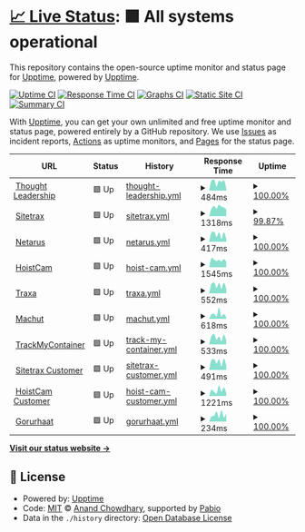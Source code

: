 # [📈 Live Status](https://demo.upptime.js.org): <!--live status--> **🟩 All systems operational**

This repository contains the open-source uptime monitor and status page for [Upptime](https://upptime.js.org), powered by [Upptime](https://github.com/upptime/upptime).

[![Uptime CI](https://github.com/thesagor/status/workflows/Uptime%20CI/badge.svg)](https://github.com/thesagor/status/actions?query=workflow%3A%22Uptime+CI%22)
[![Response Time CI](https://github.com/thesagor/status/workflows/Response%20Time%20CI/badge.svg)](https://github.com/thesagor/status/actions?query=workflow%3A%22Response+Time+CI%22)
[![Graphs CI](https://github.com/thesagor/status/workflows/Graphs%20CI/badge.svg)](https://github.com/thesagor/status/actions?query=workflow%3A%22Graphs+CI%22)
[![Static Site CI](https://github.com/thesagor/status/workflows/Static%20Site%20CI/badge.svg)](https://github.com/thesagor/status/actions?query=workflow%3A%22Static+Site+CI%22)
[![Summary CI](https://github.com/thesagor/status/workflows/Summary%20CI/badge.svg)](https://github.com/thesagor/status/actions?query=workflow%3A%22Summary+CI%22)

With [Upptime](https://upptime.js.org), you can get your own unlimited and free uptime monitor and status page, powered entirely by a GitHub repository. We use [Issues](https://github.com/upptime/upptime/issues) as incident reports, [Actions](https://github.com/thesagor/status/actions) as uptime monitors, and [Pages](https://demo.upptime.js.org) for the status page.

<!--start: status pages-->
<!-- This summary is generated by Upptime (https://github.com/upptime/upptime) -->
<!-- Do not edit this manually, your changes will be overwritten -->
<!-- prettier-ignore -->
| URL | Status | History | Response Time | Uptime |
| --- | ------ | ------- | ------------- | ------ |
| <img alt="" src="https://icons.duckduckgo.com/ip3/thoughtleadership.biz.ico" height="13"> [Thought Leadership](https://thoughtleadership.biz) | 🟩 Up | [thought-leadership.yml](https://github.com/thesagor/status/commits/HEAD/history/thought-leadership.yml) | <details><summary><img alt="Response time graph" src="./graphs/thought-leadership/response-time-week.png" height="20"> 484ms</summary><br><a href="https://status.thesagor.nl/history/thought-leadership"><img alt="Response time 316" src="https://img.shields.io/endpoint?url=https%3A%2F%2Fraw.githubusercontent.com%2Fthesagor%2Fstatus%2FHEAD%2Fapi%2Fthought-leadership%2Fresponse-time.json"></a><br><a href="https://status.thesagor.nl/history/thought-leadership"><img alt="24-hour response time 99" src="https://img.shields.io/endpoint?url=https%3A%2F%2Fraw.githubusercontent.com%2Fthesagor%2Fstatus%2FHEAD%2Fapi%2Fthought-leadership%2Fresponse-time-day.json"></a><br><a href="https://status.thesagor.nl/history/thought-leadership"><img alt="7-day response time 484" src="https://img.shields.io/endpoint?url=https%3A%2F%2Fraw.githubusercontent.com%2Fthesagor%2Fstatus%2FHEAD%2Fapi%2Fthought-leadership%2Fresponse-time-week.json"></a><br><a href="https://status.thesagor.nl/history/thought-leadership"><img alt="30-day response time 387" src="https://img.shields.io/endpoint?url=https%3A%2F%2Fraw.githubusercontent.com%2Fthesagor%2Fstatus%2FHEAD%2Fapi%2Fthought-leadership%2Fresponse-time-month.json"></a><br><a href="https://status.thesagor.nl/history/thought-leadership"><img alt="1-year response time 316" src="https://img.shields.io/endpoint?url=https%3A%2F%2Fraw.githubusercontent.com%2Fthesagor%2Fstatus%2FHEAD%2Fapi%2Fthought-leadership%2Fresponse-time-year.json"></a></details> | <details><summary><a href="https://status.thesagor.nl/history/thought-leadership">100.00%</a></summary><a href="https://status.thesagor.nl/history/thought-leadership"><img alt="All-time uptime 100.00%" src="https://img.shields.io/endpoint?url=https%3A%2F%2Fraw.githubusercontent.com%2Fthesagor%2Fstatus%2FHEAD%2Fapi%2Fthought-leadership%2Fuptime.json"></a><br><a href="https://status.thesagor.nl/history/thought-leadership"><img alt="24-hour uptime 100.00%" src="https://img.shields.io/endpoint?url=https%3A%2F%2Fraw.githubusercontent.com%2Fthesagor%2Fstatus%2FHEAD%2Fapi%2Fthought-leadership%2Fuptime-day.json"></a><br><a href="https://status.thesagor.nl/history/thought-leadership"><img alt="7-day uptime 100.00%" src="https://img.shields.io/endpoint?url=https%3A%2F%2Fraw.githubusercontent.com%2Fthesagor%2Fstatus%2FHEAD%2Fapi%2Fthought-leadership%2Fuptime-week.json"></a><br><a href="https://status.thesagor.nl/history/thought-leadership"><img alt="30-day uptime 100.00%" src="https://img.shields.io/endpoint?url=https%3A%2F%2Fraw.githubusercontent.com%2Fthesagor%2Fstatus%2FHEAD%2Fapi%2Fthought-leadership%2Fuptime-month.json"></a><br><a href="https://status.thesagor.nl/history/thought-leadership"><img alt="1-year uptime 100.00%" src="https://img.shields.io/endpoint?url=https%3A%2F%2Fraw.githubusercontent.com%2Fthesagor%2Fstatus%2FHEAD%2Fapi%2Fthought-leadership%2Fuptime-year.json"></a></details>
| <img alt="" src="https://icons.duckduckgo.com/ip3/sitetrax.io.ico" height="13"> [Sitetrax](https://sitetrax.io) | 🟩 Up | [sitetrax.yml](https://github.com/thesagor/status/commits/HEAD/history/sitetrax.yml) | <details><summary><img alt="Response time graph" src="./graphs/sitetrax/response-time-week.png" height="20"> 1318ms</summary><br><a href="https://status.thesagor.nl/history/sitetrax"><img alt="Response time 940" src="https://img.shields.io/endpoint?url=https%3A%2F%2Fraw.githubusercontent.com%2Fthesagor%2Fstatus%2FHEAD%2Fapi%2Fsitetrax%2Fresponse-time.json"></a><br><a href="https://status.thesagor.nl/history/sitetrax"><img alt="24-hour response time 993" src="https://img.shields.io/endpoint?url=https%3A%2F%2Fraw.githubusercontent.com%2Fthesagor%2Fstatus%2FHEAD%2Fapi%2Fsitetrax%2Fresponse-time-day.json"></a><br><a href="https://status.thesagor.nl/history/sitetrax"><img alt="7-day response time 1318" src="https://img.shields.io/endpoint?url=https%3A%2F%2Fraw.githubusercontent.com%2Fthesagor%2Fstatus%2FHEAD%2Fapi%2Fsitetrax%2Fresponse-time-week.json"></a><br><a href="https://status.thesagor.nl/history/sitetrax"><img alt="30-day response time 1271" src="https://img.shields.io/endpoint?url=https%3A%2F%2Fraw.githubusercontent.com%2Fthesagor%2Fstatus%2FHEAD%2Fapi%2Fsitetrax%2Fresponse-time-month.json"></a><br><a href="https://status.thesagor.nl/history/sitetrax"><img alt="1-year response time 940" src="https://img.shields.io/endpoint?url=https%3A%2F%2Fraw.githubusercontent.com%2Fthesagor%2Fstatus%2FHEAD%2Fapi%2Fsitetrax%2Fresponse-time-year.json"></a></details> | <details><summary><a href="https://status.thesagor.nl/history/sitetrax">99.87%</a></summary><a href="https://status.thesagor.nl/history/sitetrax"><img alt="All-time uptime 99.99%" src="https://img.shields.io/endpoint?url=https%3A%2F%2Fraw.githubusercontent.com%2Fthesagor%2Fstatus%2FHEAD%2Fapi%2Fsitetrax%2Fuptime.json"></a><br><a href="https://status.thesagor.nl/history/sitetrax"><img alt="24-hour uptime 99.09%" src="https://img.shields.io/endpoint?url=https%3A%2F%2Fraw.githubusercontent.com%2Fthesagor%2Fstatus%2FHEAD%2Fapi%2Fsitetrax%2Fuptime-day.json"></a><br><a href="https://status.thesagor.nl/history/sitetrax"><img alt="7-day uptime 99.87%" src="https://img.shields.io/endpoint?url=https%3A%2F%2Fraw.githubusercontent.com%2Fthesagor%2Fstatus%2FHEAD%2Fapi%2Fsitetrax%2Fuptime-week.json"></a><br><a href="https://status.thesagor.nl/history/sitetrax"><img alt="30-day uptime 99.97%" src="https://img.shields.io/endpoint?url=https%3A%2F%2Fraw.githubusercontent.com%2Fthesagor%2Fstatus%2FHEAD%2Fapi%2Fsitetrax%2Fuptime-month.json"></a><br><a href="https://status.thesagor.nl/history/sitetrax"><img alt="1-year uptime 99.99%" src="https://img.shields.io/endpoint?url=https%3A%2F%2Fraw.githubusercontent.com%2Fthesagor%2Fstatus%2FHEAD%2Fapi%2Fsitetrax%2Fuptime-year.json"></a></details>
| <img alt="" src="https://icons.duckduckgo.com/ip3/netarus.com.ico" height="13"> [Netarus](https://netarus.com) | 🟩 Up | [netarus.yml](https://github.com/thesagor/status/commits/HEAD/history/netarus.yml) | <details><summary><img alt="Response time graph" src="./graphs/netarus/response-time-week.png" height="20"> 417ms</summary><br><a href="https://status.thesagor.nl/history/netarus"><img alt="Response time 289" src="https://img.shields.io/endpoint?url=https%3A%2F%2Fraw.githubusercontent.com%2Fthesagor%2Fstatus%2FHEAD%2Fapi%2Fnetarus%2Fresponse-time.json"></a><br><a href="https://status.thesagor.nl/history/netarus"><img alt="24-hour response time 157" src="https://img.shields.io/endpoint?url=https%3A%2F%2Fraw.githubusercontent.com%2Fthesagor%2Fstatus%2FHEAD%2Fapi%2Fnetarus%2Fresponse-time-day.json"></a><br><a href="https://status.thesagor.nl/history/netarus"><img alt="7-day response time 417" src="https://img.shields.io/endpoint?url=https%3A%2F%2Fraw.githubusercontent.com%2Fthesagor%2Fstatus%2FHEAD%2Fapi%2Fnetarus%2Fresponse-time-week.json"></a><br><a href="https://status.thesagor.nl/history/netarus"><img alt="30-day response time 334" src="https://img.shields.io/endpoint?url=https%3A%2F%2Fraw.githubusercontent.com%2Fthesagor%2Fstatus%2FHEAD%2Fapi%2Fnetarus%2Fresponse-time-month.json"></a><br><a href="https://status.thesagor.nl/history/netarus"><img alt="1-year response time 289" src="https://img.shields.io/endpoint?url=https%3A%2F%2Fraw.githubusercontent.com%2Fthesagor%2Fstatus%2FHEAD%2Fapi%2Fnetarus%2Fresponse-time-year.json"></a></details> | <details><summary><a href="https://status.thesagor.nl/history/netarus">100.00%</a></summary><a href="https://status.thesagor.nl/history/netarus"><img alt="All-time uptime 100.00%" src="https://img.shields.io/endpoint?url=https%3A%2F%2Fraw.githubusercontent.com%2Fthesagor%2Fstatus%2FHEAD%2Fapi%2Fnetarus%2Fuptime.json"></a><br><a href="https://status.thesagor.nl/history/netarus"><img alt="24-hour uptime 100.00%" src="https://img.shields.io/endpoint?url=https%3A%2F%2Fraw.githubusercontent.com%2Fthesagor%2Fstatus%2FHEAD%2Fapi%2Fnetarus%2Fuptime-day.json"></a><br><a href="https://status.thesagor.nl/history/netarus"><img alt="7-day uptime 100.00%" src="https://img.shields.io/endpoint?url=https%3A%2F%2Fraw.githubusercontent.com%2Fthesagor%2Fstatus%2FHEAD%2Fapi%2Fnetarus%2Fuptime-week.json"></a><br><a href="https://status.thesagor.nl/history/netarus"><img alt="30-day uptime 100.00%" src="https://img.shields.io/endpoint?url=https%3A%2F%2Fraw.githubusercontent.com%2Fthesagor%2Fstatus%2FHEAD%2Fapi%2Fnetarus%2Fuptime-month.json"></a><br><a href="https://status.thesagor.nl/history/netarus"><img alt="1-year uptime 100.00%" src="https://img.shields.io/endpoint?url=https%3A%2F%2Fraw.githubusercontent.com%2Fthesagor%2Fstatus%2FHEAD%2Fapi%2Fnetarus%2Fuptime-year.json"></a></details>
| <img alt="" src="https://icons.duckduckgo.com/ip3/hoistcam.com.ico" height="13"> [HoistCam](https://hoistcam.com) | 🟩 Up | [hoist-cam.yml](https://github.com/thesagor/status/commits/HEAD/history/hoist-cam.yml) | <details><summary><img alt="Response time graph" src="./graphs/hoist-cam/response-time-week.png" height="20"> 1545ms</summary><br><a href="https://status.thesagor.nl/history/hoist-cam"><img alt="Response time 1074" src="https://img.shields.io/endpoint?url=https%3A%2F%2Fraw.githubusercontent.com%2Fthesagor%2Fstatus%2FHEAD%2Fapi%2Fhoist-cam%2Fresponse-time.json"></a><br><a href="https://status.thesagor.nl/history/hoist-cam"><img alt="24-hour response time 1230" src="https://img.shields.io/endpoint?url=https%3A%2F%2Fraw.githubusercontent.com%2Fthesagor%2Fstatus%2FHEAD%2Fapi%2Fhoist-cam%2Fresponse-time-day.json"></a><br><a href="https://status.thesagor.nl/history/hoist-cam"><img alt="7-day response time 1545" src="https://img.shields.io/endpoint?url=https%3A%2F%2Fraw.githubusercontent.com%2Fthesagor%2Fstatus%2FHEAD%2Fapi%2Fhoist-cam%2Fresponse-time-week.json"></a><br><a href="https://status.thesagor.nl/history/hoist-cam"><img alt="30-day response time 1278" src="https://img.shields.io/endpoint?url=https%3A%2F%2Fraw.githubusercontent.com%2Fthesagor%2Fstatus%2FHEAD%2Fapi%2Fhoist-cam%2Fresponse-time-month.json"></a><br><a href="https://status.thesagor.nl/history/hoist-cam"><img alt="1-year response time 1074" src="https://img.shields.io/endpoint?url=https%3A%2F%2Fraw.githubusercontent.com%2Fthesagor%2Fstatus%2FHEAD%2Fapi%2Fhoist-cam%2Fresponse-time-year.json"></a></details> | <details><summary><a href="https://status.thesagor.nl/history/hoist-cam">100.00%</a></summary><a href="https://status.thesagor.nl/history/hoist-cam"><img alt="All-time uptime 99.99%" src="https://img.shields.io/endpoint?url=https%3A%2F%2Fraw.githubusercontent.com%2Fthesagor%2Fstatus%2FHEAD%2Fapi%2Fhoist-cam%2Fuptime.json"></a><br><a href="https://status.thesagor.nl/history/hoist-cam"><img alt="24-hour uptime 100.00%" src="https://img.shields.io/endpoint?url=https%3A%2F%2Fraw.githubusercontent.com%2Fthesagor%2Fstatus%2FHEAD%2Fapi%2Fhoist-cam%2Fuptime-day.json"></a><br><a href="https://status.thesagor.nl/history/hoist-cam"><img alt="7-day uptime 100.00%" src="https://img.shields.io/endpoint?url=https%3A%2F%2Fraw.githubusercontent.com%2Fthesagor%2Fstatus%2FHEAD%2Fapi%2Fhoist-cam%2Fuptime-week.json"></a><br><a href="https://status.thesagor.nl/history/hoist-cam"><img alt="30-day uptime 100.00%" src="https://img.shields.io/endpoint?url=https%3A%2F%2Fraw.githubusercontent.com%2Fthesagor%2Fstatus%2FHEAD%2Fapi%2Fhoist-cam%2Fuptime-month.json"></a><br><a href="https://status.thesagor.nl/history/hoist-cam"><img alt="1-year uptime 99.99%" src="https://img.shields.io/endpoint?url=https%3A%2F%2Fraw.githubusercontent.com%2Fthesagor%2Fstatus%2FHEAD%2Fapi%2Fhoist-cam%2Fuptime-year.json"></a></details>
| <img alt="" src="https://icons.duckduckgo.com/ip3/traxa.io.ico" height="13"> [Traxa](https://traxa.io) | 🟩 Up | [traxa.yml](https://github.com/thesagor/status/commits/HEAD/history/traxa.yml) | <details><summary><img alt="Response time graph" src="./graphs/traxa/response-time-week.png" height="20"> 552ms</summary><br><a href="https://status.thesagor.nl/history/traxa"><img alt="Response time 407" src="https://img.shields.io/endpoint?url=https%3A%2F%2Fraw.githubusercontent.com%2Fthesagor%2Fstatus%2FHEAD%2Fapi%2Ftraxa%2Fresponse-time.json"></a><br><a href="https://status.thesagor.nl/history/traxa"><img alt="24-hour response time 310" src="https://img.shields.io/endpoint?url=https%3A%2F%2Fraw.githubusercontent.com%2Fthesagor%2Fstatus%2FHEAD%2Fapi%2Ftraxa%2Fresponse-time-day.json"></a><br><a href="https://status.thesagor.nl/history/traxa"><img alt="7-day response time 552" src="https://img.shields.io/endpoint?url=https%3A%2F%2Fraw.githubusercontent.com%2Fthesagor%2Fstatus%2FHEAD%2Fapi%2Ftraxa%2Fresponse-time-week.json"></a><br><a href="https://status.thesagor.nl/history/traxa"><img alt="30-day response time 455" src="https://img.shields.io/endpoint?url=https%3A%2F%2Fraw.githubusercontent.com%2Fthesagor%2Fstatus%2FHEAD%2Fapi%2Ftraxa%2Fresponse-time-month.json"></a><br><a href="https://status.thesagor.nl/history/traxa"><img alt="1-year response time 407" src="https://img.shields.io/endpoint?url=https%3A%2F%2Fraw.githubusercontent.com%2Fthesagor%2Fstatus%2FHEAD%2Fapi%2Ftraxa%2Fresponse-time-year.json"></a></details> | <details><summary><a href="https://status.thesagor.nl/history/traxa">100.00%</a></summary><a href="https://status.thesagor.nl/history/traxa"><img alt="All-time uptime 100.00%" src="https://img.shields.io/endpoint?url=https%3A%2F%2Fraw.githubusercontent.com%2Fthesagor%2Fstatus%2FHEAD%2Fapi%2Ftraxa%2Fuptime.json"></a><br><a href="https://status.thesagor.nl/history/traxa"><img alt="24-hour uptime 100.00%" src="https://img.shields.io/endpoint?url=https%3A%2F%2Fraw.githubusercontent.com%2Fthesagor%2Fstatus%2FHEAD%2Fapi%2Ftraxa%2Fuptime-day.json"></a><br><a href="https://status.thesagor.nl/history/traxa"><img alt="7-day uptime 100.00%" src="https://img.shields.io/endpoint?url=https%3A%2F%2Fraw.githubusercontent.com%2Fthesagor%2Fstatus%2FHEAD%2Fapi%2Ftraxa%2Fuptime-week.json"></a><br><a href="https://status.thesagor.nl/history/traxa"><img alt="30-day uptime 100.00%" src="https://img.shields.io/endpoint?url=https%3A%2F%2Fraw.githubusercontent.com%2Fthesagor%2Fstatus%2FHEAD%2Fapi%2Ftraxa%2Fuptime-month.json"></a><br><a href="https://status.thesagor.nl/history/traxa"><img alt="1-year uptime 100.00%" src="https://img.shields.io/endpoint?url=https%3A%2F%2Fraw.githubusercontent.com%2Fthesagor%2Fstatus%2FHEAD%2Fapi%2Ftraxa%2Fuptime-year.json"></a></details>
| <img alt="" src="https://icons.duckduckgo.com/ip3/www.machut.com.ico" height="13"> [Machut](https://www.machut.com) | 🟩 Up | [machut.yml](https://github.com/thesagor/status/commits/HEAD/history/machut.yml) | <details><summary><img alt="Response time graph" src="./graphs/machut/response-time-week.png" height="20"> 618ms</summary><br><a href="https://status.thesagor.nl/history/machut"><img alt="Response time 396" src="https://img.shields.io/endpoint?url=https%3A%2F%2Fraw.githubusercontent.com%2Fthesagor%2Fstatus%2FHEAD%2Fapi%2Fmachut%2Fresponse-time.json"></a><br><a href="https://status.thesagor.nl/history/machut"><img alt="24-hour response time 166" src="https://img.shields.io/endpoint?url=https%3A%2F%2Fraw.githubusercontent.com%2Fthesagor%2Fstatus%2FHEAD%2Fapi%2Fmachut%2Fresponse-time-day.json"></a><br><a href="https://status.thesagor.nl/history/machut"><img alt="7-day response time 618" src="https://img.shields.io/endpoint?url=https%3A%2F%2Fraw.githubusercontent.com%2Fthesagor%2Fstatus%2FHEAD%2Fapi%2Fmachut%2Fresponse-time-week.json"></a><br><a href="https://status.thesagor.nl/history/machut"><img alt="30-day response time 435" src="https://img.shields.io/endpoint?url=https%3A%2F%2Fraw.githubusercontent.com%2Fthesagor%2Fstatus%2FHEAD%2Fapi%2Fmachut%2Fresponse-time-month.json"></a><br><a href="https://status.thesagor.nl/history/machut"><img alt="1-year response time 396" src="https://img.shields.io/endpoint?url=https%3A%2F%2Fraw.githubusercontent.com%2Fthesagor%2Fstatus%2FHEAD%2Fapi%2Fmachut%2Fresponse-time-year.json"></a></details> | <details><summary><a href="https://status.thesagor.nl/history/machut">100.00%</a></summary><a href="https://status.thesagor.nl/history/machut"><img alt="All-time uptime 100.00%" src="https://img.shields.io/endpoint?url=https%3A%2F%2Fraw.githubusercontent.com%2Fthesagor%2Fstatus%2FHEAD%2Fapi%2Fmachut%2Fuptime.json"></a><br><a href="https://status.thesagor.nl/history/machut"><img alt="24-hour uptime 100.00%" src="https://img.shields.io/endpoint?url=https%3A%2F%2Fraw.githubusercontent.com%2Fthesagor%2Fstatus%2FHEAD%2Fapi%2Fmachut%2Fuptime-day.json"></a><br><a href="https://status.thesagor.nl/history/machut"><img alt="7-day uptime 100.00%" src="https://img.shields.io/endpoint?url=https%3A%2F%2Fraw.githubusercontent.com%2Fthesagor%2Fstatus%2FHEAD%2Fapi%2Fmachut%2Fuptime-week.json"></a><br><a href="https://status.thesagor.nl/history/machut"><img alt="30-day uptime 100.00%" src="https://img.shields.io/endpoint?url=https%3A%2F%2Fraw.githubusercontent.com%2Fthesagor%2Fstatus%2FHEAD%2Fapi%2Fmachut%2Fuptime-month.json"></a><br><a href="https://status.thesagor.nl/history/machut"><img alt="1-year uptime 100.00%" src="https://img.shields.io/endpoint?url=https%3A%2F%2Fraw.githubusercontent.com%2Fthesagor%2Fstatus%2FHEAD%2Fapi%2Fmachut%2Fuptime-year.json"></a></details>
| <img alt="" src="https://icons.duckduckgo.com/ip3/trackmycontainer.io.ico" height="13"> [TrackMyContainer](https://trackmycontainer.io) | 🟩 Up | [track-my-container.yml](https://github.com/thesagor/status/commits/HEAD/history/track-my-container.yml) | <details><summary><img alt="Response time graph" src="./graphs/track-my-container/response-time-week.png" height="20"> 533ms</summary><br><a href="https://status.thesagor.nl/history/track-my-container"><img alt="Response time 415" src="https://img.shields.io/endpoint?url=https%3A%2F%2Fraw.githubusercontent.com%2Fthesagor%2Fstatus%2FHEAD%2Fapi%2Ftrack-my-container%2Fresponse-time.json"></a><br><a href="https://status.thesagor.nl/history/track-my-container"><img alt="24-hour response time 305" src="https://img.shields.io/endpoint?url=https%3A%2F%2Fraw.githubusercontent.com%2Fthesagor%2Fstatus%2FHEAD%2Fapi%2Ftrack-my-container%2Fresponse-time-day.json"></a><br><a href="https://status.thesagor.nl/history/track-my-container"><img alt="7-day response time 533" src="https://img.shields.io/endpoint?url=https%3A%2F%2Fraw.githubusercontent.com%2Fthesagor%2Fstatus%2FHEAD%2Fapi%2Ftrack-my-container%2Fresponse-time-week.json"></a><br><a href="https://status.thesagor.nl/history/track-my-container"><img alt="30-day response time 441" src="https://img.shields.io/endpoint?url=https%3A%2F%2Fraw.githubusercontent.com%2Fthesagor%2Fstatus%2FHEAD%2Fapi%2Ftrack-my-container%2Fresponse-time-month.json"></a><br><a href="https://status.thesagor.nl/history/track-my-container"><img alt="1-year response time 415" src="https://img.shields.io/endpoint?url=https%3A%2F%2Fraw.githubusercontent.com%2Fthesagor%2Fstatus%2FHEAD%2Fapi%2Ftrack-my-container%2Fresponse-time-year.json"></a></details> | <details><summary><a href="https://status.thesagor.nl/history/track-my-container">100.00%</a></summary><a href="https://status.thesagor.nl/history/track-my-container"><img alt="All-time uptime 100.00%" src="https://img.shields.io/endpoint?url=https%3A%2F%2Fraw.githubusercontent.com%2Fthesagor%2Fstatus%2FHEAD%2Fapi%2Ftrack-my-container%2Fuptime.json"></a><br><a href="https://status.thesagor.nl/history/track-my-container"><img alt="24-hour uptime 100.00%" src="https://img.shields.io/endpoint?url=https%3A%2F%2Fraw.githubusercontent.com%2Fthesagor%2Fstatus%2FHEAD%2Fapi%2Ftrack-my-container%2Fuptime-day.json"></a><br><a href="https://status.thesagor.nl/history/track-my-container"><img alt="7-day uptime 100.00%" src="https://img.shields.io/endpoint?url=https%3A%2F%2Fraw.githubusercontent.com%2Fthesagor%2Fstatus%2FHEAD%2Fapi%2Ftrack-my-container%2Fuptime-week.json"></a><br><a href="https://status.thesagor.nl/history/track-my-container"><img alt="30-day uptime 100.00%" src="https://img.shields.io/endpoint?url=https%3A%2F%2Fraw.githubusercontent.com%2Fthesagor%2Fstatus%2FHEAD%2Fapi%2Ftrack-my-container%2Fuptime-month.json"></a><br><a href="https://status.thesagor.nl/history/track-my-container"><img alt="1-year uptime 100.00%" src="https://img.shields.io/endpoint?url=https%3A%2F%2Fraw.githubusercontent.com%2Fthesagor%2Fstatus%2FHEAD%2Fapi%2Ftrack-my-container%2Fuptime-year.json"></a></details>
| <img alt="" src="https://icons.duckduckgo.com/ip3/customer.sitetrax.io.ico" height="13"> [Sitetrax Customer](https://customer.sitetrax.io) | 🟩 Up | [sitetrax-customer.yml](https://github.com/thesagor/status/commits/HEAD/history/sitetrax-customer.yml) | <details><summary><img alt="Response time graph" src="./graphs/sitetrax-customer/response-time-week.png" height="20"> 491ms</summary><br><a href="https://status.thesagor.nl/history/sitetrax-customer"><img alt="Response time 378" src="https://img.shields.io/endpoint?url=https%3A%2F%2Fraw.githubusercontent.com%2Fthesagor%2Fstatus%2FHEAD%2Fapi%2Fsitetrax-customer%2Fresponse-time.json"></a><br><a href="https://status.thesagor.nl/history/sitetrax-customer"><img alt="24-hour response time 254" src="https://img.shields.io/endpoint?url=https%3A%2F%2Fraw.githubusercontent.com%2Fthesagor%2Fstatus%2FHEAD%2Fapi%2Fsitetrax-customer%2Fresponse-time-day.json"></a><br><a href="https://status.thesagor.nl/history/sitetrax-customer"><img alt="7-day response time 491" src="https://img.shields.io/endpoint?url=https%3A%2F%2Fraw.githubusercontent.com%2Fthesagor%2Fstatus%2FHEAD%2Fapi%2Fsitetrax-customer%2Fresponse-time-week.json"></a><br><a href="https://status.thesagor.nl/history/sitetrax-customer"><img alt="30-day response time 412" src="https://img.shields.io/endpoint?url=https%3A%2F%2Fraw.githubusercontent.com%2Fthesagor%2Fstatus%2FHEAD%2Fapi%2Fsitetrax-customer%2Fresponse-time-month.json"></a><br><a href="https://status.thesagor.nl/history/sitetrax-customer"><img alt="1-year response time 378" src="https://img.shields.io/endpoint?url=https%3A%2F%2Fraw.githubusercontent.com%2Fthesagor%2Fstatus%2FHEAD%2Fapi%2Fsitetrax-customer%2Fresponse-time-year.json"></a></details> | <details><summary><a href="https://status.thesagor.nl/history/sitetrax-customer">100.00%</a></summary><a href="https://status.thesagor.nl/history/sitetrax-customer"><img alt="All-time uptime 100.00%" src="https://img.shields.io/endpoint?url=https%3A%2F%2Fraw.githubusercontent.com%2Fthesagor%2Fstatus%2FHEAD%2Fapi%2Fsitetrax-customer%2Fuptime.json"></a><br><a href="https://status.thesagor.nl/history/sitetrax-customer"><img alt="24-hour uptime 100.00%" src="https://img.shields.io/endpoint?url=https%3A%2F%2Fraw.githubusercontent.com%2Fthesagor%2Fstatus%2FHEAD%2Fapi%2Fsitetrax-customer%2Fuptime-day.json"></a><br><a href="https://status.thesagor.nl/history/sitetrax-customer"><img alt="7-day uptime 100.00%" src="https://img.shields.io/endpoint?url=https%3A%2F%2Fraw.githubusercontent.com%2Fthesagor%2Fstatus%2FHEAD%2Fapi%2Fsitetrax-customer%2Fuptime-week.json"></a><br><a href="https://status.thesagor.nl/history/sitetrax-customer"><img alt="30-day uptime 100.00%" src="https://img.shields.io/endpoint?url=https%3A%2F%2Fraw.githubusercontent.com%2Fthesagor%2Fstatus%2FHEAD%2Fapi%2Fsitetrax-customer%2Fuptime-month.json"></a><br><a href="https://status.thesagor.nl/history/sitetrax-customer"><img alt="1-year uptime 100.00%" src="https://img.shields.io/endpoint?url=https%3A%2F%2Fraw.githubusercontent.com%2Fthesagor%2Fstatus%2FHEAD%2Fapi%2Fsitetrax-customer%2Fuptime-year.json"></a></details>
| <img alt="" src="https://icons.duckduckgo.com/ip3/customer.hoistcam.com.ico" height="13"> [HoistCam Customer](https://customer.hoistcam.com) | 🟩 Up | [hoist-cam-customer.yml](https://github.com/thesagor/status/commits/HEAD/history/hoist-cam-customer.yml) | <details><summary><img alt="Response time graph" src="./graphs/hoist-cam-customer/response-time-week.png" height="20"> 1221ms</summary><br><a href="https://status.thesagor.nl/history/hoist-cam-customer"><img alt="Response time 658" src="https://img.shields.io/endpoint?url=https%3A%2F%2Fraw.githubusercontent.com%2Fthesagor%2Fstatus%2FHEAD%2Fapi%2Fhoist-cam-customer%2Fresponse-time.json"></a><br><a href="https://status.thesagor.nl/history/hoist-cam-customer"><img alt="24-hour response time 707" src="https://img.shields.io/endpoint?url=https%3A%2F%2Fraw.githubusercontent.com%2Fthesagor%2Fstatus%2FHEAD%2Fapi%2Fhoist-cam-customer%2Fresponse-time-day.json"></a><br><a href="https://status.thesagor.nl/history/hoist-cam-customer"><img alt="7-day response time 1221" src="https://img.shields.io/endpoint?url=https%3A%2F%2Fraw.githubusercontent.com%2Fthesagor%2Fstatus%2FHEAD%2Fapi%2Fhoist-cam-customer%2Fresponse-time-week.json"></a><br><a href="https://status.thesagor.nl/history/hoist-cam-customer"><img alt="30-day response time 940" src="https://img.shields.io/endpoint?url=https%3A%2F%2Fraw.githubusercontent.com%2Fthesagor%2Fstatus%2FHEAD%2Fapi%2Fhoist-cam-customer%2Fresponse-time-month.json"></a><br><a href="https://status.thesagor.nl/history/hoist-cam-customer"><img alt="1-year response time 658" src="https://img.shields.io/endpoint?url=https%3A%2F%2Fraw.githubusercontent.com%2Fthesagor%2Fstatus%2FHEAD%2Fapi%2Fhoist-cam-customer%2Fresponse-time-year.json"></a></details> | <details><summary><a href="https://status.thesagor.nl/history/hoist-cam-customer">100.00%</a></summary><a href="https://status.thesagor.nl/history/hoist-cam-customer"><img alt="All-time uptime 99.99%" src="https://img.shields.io/endpoint?url=https%3A%2F%2Fraw.githubusercontent.com%2Fthesagor%2Fstatus%2FHEAD%2Fapi%2Fhoist-cam-customer%2Fuptime.json"></a><br><a href="https://status.thesagor.nl/history/hoist-cam-customer"><img alt="24-hour uptime 100.00%" src="https://img.shields.io/endpoint?url=https%3A%2F%2Fraw.githubusercontent.com%2Fthesagor%2Fstatus%2FHEAD%2Fapi%2Fhoist-cam-customer%2Fuptime-day.json"></a><br><a href="https://status.thesagor.nl/history/hoist-cam-customer"><img alt="7-day uptime 100.00%" src="https://img.shields.io/endpoint?url=https%3A%2F%2Fraw.githubusercontent.com%2Fthesagor%2Fstatus%2FHEAD%2Fapi%2Fhoist-cam-customer%2Fuptime-week.json"></a><br><a href="https://status.thesagor.nl/history/hoist-cam-customer"><img alt="30-day uptime 100.00%" src="https://img.shields.io/endpoint?url=https%3A%2F%2Fraw.githubusercontent.com%2Fthesagor%2Fstatus%2FHEAD%2Fapi%2Fhoist-cam-customer%2Fuptime-month.json"></a><br><a href="https://status.thesagor.nl/history/hoist-cam-customer"><img alt="1-year uptime 99.99%" src="https://img.shields.io/endpoint?url=https%3A%2F%2Fraw.githubusercontent.com%2Fthesagor%2Fstatus%2FHEAD%2Fapi%2Fhoist-cam-customer%2Fuptime-year.json"></a></details>
| <img alt="" src="https://icons.duckduckgo.com/ip3/gorurhaat.com.ico" height="13"> [Gorurhaat](https://gorurhaat.com) | 🟩 Up | [gorurhaat.yml](https://github.com/thesagor/status/commits/HEAD/history/gorurhaat.yml) | <details><summary><img alt="Response time graph" src="./graphs/gorurhaat/response-time-week.png" height="20"> 234ms</summary><br><a href="https://status.thesagor.nl/history/gorurhaat"><img alt="Response time 339" src="https://img.shields.io/endpoint?url=https%3A%2F%2Fraw.githubusercontent.com%2Fthesagor%2Fstatus%2FHEAD%2Fapi%2Fgorurhaat%2Fresponse-time.json"></a><br><a href="https://status.thesagor.nl/history/gorurhaat"><img alt="24-hour response time 272" src="https://img.shields.io/endpoint?url=https%3A%2F%2Fraw.githubusercontent.com%2Fthesagor%2Fstatus%2FHEAD%2Fapi%2Fgorurhaat%2Fresponse-time-day.json"></a><br><a href="https://status.thesagor.nl/history/gorurhaat"><img alt="7-day response time 234" src="https://img.shields.io/endpoint?url=https%3A%2F%2Fraw.githubusercontent.com%2Fthesagor%2Fstatus%2FHEAD%2Fapi%2Fgorurhaat%2Fresponse-time-week.json"></a><br><a href="https://status.thesagor.nl/history/gorurhaat"><img alt="30-day response time 244" src="https://img.shields.io/endpoint?url=https%3A%2F%2Fraw.githubusercontent.com%2Fthesagor%2Fstatus%2FHEAD%2Fapi%2Fgorurhaat%2Fresponse-time-month.json"></a><br><a href="https://status.thesagor.nl/history/gorurhaat"><img alt="1-year response time 339" src="https://img.shields.io/endpoint?url=https%3A%2F%2Fraw.githubusercontent.com%2Fthesagor%2Fstatus%2FHEAD%2Fapi%2Fgorurhaat%2Fresponse-time-year.json"></a></details> | <details><summary><a href="https://status.thesagor.nl/history/gorurhaat">100.00%</a></summary><a href="https://status.thesagor.nl/history/gorurhaat"><img alt="All-time uptime 99.75%" src="https://img.shields.io/endpoint?url=https%3A%2F%2Fraw.githubusercontent.com%2Fthesagor%2Fstatus%2FHEAD%2Fapi%2Fgorurhaat%2Fuptime.json"></a><br><a href="https://status.thesagor.nl/history/gorurhaat"><img alt="24-hour uptime 100.00%" src="https://img.shields.io/endpoint?url=https%3A%2F%2Fraw.githubusercontent.com%2Fthesagor%2Fstatus%2FHEAD%2Fapi%2Fgorurhaat%2Fuptime-day.json"></a><br><a href="https://status.thesagor.nl/history/gorurhaat"><img alt="7-day uptime 100.00%" src="https://img.shields.io/endpoint?url=https%3A%2F%2Fraw.githubusercontent.com%2Fthesagor%2Fstatus%2FHEAD%2Fapi%2Fgorurhaat%2Fuptime-week.json"></a><br><a href="https://status.thesagor.nl/history/gorurhaat"><img alt="30-day uptime 100.00%" src="https://img.shields.io/endpoint?url=https%3A%2F%2Fraw.githubusercontent.com%2Fthesagor%2Fstatus%2FHEAD%2Fapi%2Fgorurhaat%2Fuptime-month.json"></a><br><a href="https://status.thesagor.nl/history/gorurhaat"><img alt="1-year uptime 99.75%" src="https://img.shields.io/endpoint?url=https%3A%2F%2Fraw.githubusercontent.com%2Fthesagor%2Fstatus%2FHEAD%2Fapi%2Fgorurhaat%2Fuptime-year.json"></a></details>

<!--end: status pages-->

[**Visit our status website →**](https://demo.upptime.js.org)

## 📄 License

- Powered by: [Upptime](https://github.com/upptime/upptime)
- Code: [MIT](./LICENSE) © [Anand Chowdhary](https://anandchowdhary.com), supported by [Pabio](https://pabio.com)
- Data in the `./history` directory: [Open Database License](https://opendatacommons.org/licenses/odbl/1-0/)
